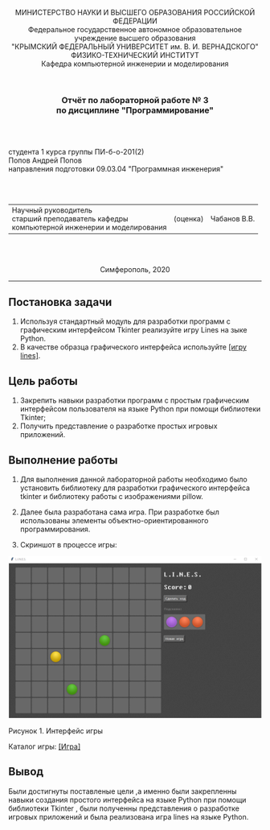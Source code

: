<p align="center">МИНИСТЕРСТВО НАУКИ  И ВЫСШЕГО ОБРАЗОВАНИЯ РОССИЙСКОЙ ФЕДЕРАЦИИ<br>
Федеральное государственное автономное образовательное учреждение высшего образования<br>
"КРЫМСКИЙ ФЕДЕРАЛЬНЫЙ УНИВЕРСИТЕТ им. В. И. ВЕРНАДСКОГО"<br>
ФИЗИКО-ТЕХНИЧЕСКИЙ ИНСТИТУТ<br>
Кафедра компьютерной инженерии и моделирования</p>
<br>
<h3 align="center">Отчёт по лабораторной работе № 3<br> по дисциплине "Программирование"</h3>
<br><br>
<p>студента 1 курса группы ПИ-б-о-201(2)<br>
Попов Андрей Попов<br>
направления подготовки 09.03.04 "Программная инженерия"</p>
<br><br>
<table>
<tr><td>Научный руководитель<br> старший преподаватель кафедры<br> компьютерной инженерии и моделирования</td>
<td>(оценка)</td>
<td>Чабанов В.В.</td>
</tr>
</table>
<br><br>
<p align="center">Симферополь, 2020</p>
<hr>

## Постановка задачи

1.  Используя стандартный модуль для разработки программ с графическим интерфейсом Tkinter реализуйте игру Lines на зыке Python.
2.  В качестве образца графического интерфейса используйте [[игру lines]](http://game-shariki.ru/linii-2).

## Цель работы
1.  Закрепить навыки разработки программ с простым графическим интерфейсом пользователя на языке Python при помощи библиотеки Tkinter;
2.  Получить представление о разработке простых игровых приложений.



## Выполнение работы

1. Для выполнения данной лабораторной работы необходимо было установить библиотеку для разработки графического интерфейса tkinter и библиотеку работы с изображениями pillow.

2. Далее была разработана сама игра. При разработке был использованы элементы объектно-ориентированного программирования.

3. Скриншот в процессе игры:

![](./img/game.PNG)

Рисунок 1. Интерфейс игры

Каталог игры:
[[Игра]](./Python)

## Вывод
Были достигнуты поставленые цели ,а именно были закрепленны навыки создания простого интерфейса на языке Python при помощи библиотеки Tkinter , были полученны представления о разработке игровых приложений и была реализована игра lines на языке Python.
